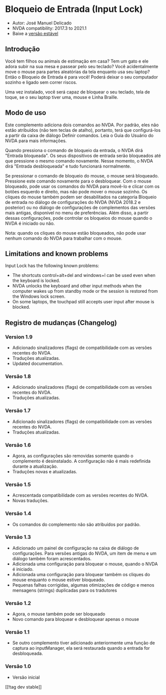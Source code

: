 # Bloqueio de Entrada (Input Lock) #

* Autor: José Manuel Delicado
* NVDA compatibility: 2017.3 to 2021.1
* Baixe a [versão estável][1]

## Introdução

Você tem filhos ou animais de estimação em casa? Tem um gato e ele adora
subir na sua mesa e passear  pelo seu teclado? Você acidentalmente move o
mouse para partes aleatórias da tela enquanto usa seu laptop? Então o
Bloqueio de Entrada é para você! Poderá deixar o seu computador sozinho e
ligado sem correr riscos.

Uma vez instalado, você será capaz de bloquear o seu teclado, tela de toque,
se o seu laptop tiver uma, mouse e Linha Braille.

## Modo de uso

Este complemento adiciona dois comandos ao NVDA. Por padrão, eles não estão
atribuídos (não tem teclas de atalho), portanto, terá que configurá-los a
partir da caixa de diálogo Definir comandos. Leia o Guia do Usuário do NVDA
para mais informações.

Quando pressiona o comando de bloqueio da entrada, o NVDA dirá "Entrada
bloqueada". Os seus dispositivos de entrada serão bloqueados até que
pressione o mesmo comando novamente. Nesse momento, o NVDA dirá "Entrada
desbloqueada" e tudo funcionará normalmente.

Se pressionar o comando de bloqueio do mouse, o mouse será
bloqueado. Pressione este comando novamente para o desbloquear. Com o mouse
bloqueado, pode usar os comandos do NVDA para movê-lo e clicar com os botões
esquerdo e direito, mas não pode mover o mouse sozinho. Os cliques do mouse
também podem ser desabilitados na categoria Bloqueio de entrada no diálogo
de configurações do NVDA (NVDA 2018.2 e posterior) ou no diálogo de
configurações de complementos das versões mais antigas, disponível no menu
de preferências. Além disso, a partir dessas configurações, pode controlar
os bloqueios do mouse quando o NVDA é iniciado ou não.

Nota: quando os cliques do mouse estão bloqueados, não pode usar nenhum
comando do NVDA para trabalhar com o mouse.

## Limitations and known problems

Input Lock has the following known problems:

* The shortcuts control+alt+del and windows+l can be used even when the
  keyboard is locked.
* NVDA unlocks the keyboard and other input methods when the computer wakes
  up from standby mode or the session is restored from the Windows lock
  screen.
* On some laptops, the touchpad still accepts user input after mouse is
  blocked.

## Registro de mudanças (Changelog)

### Version 1.9

* Adicionado sinalizadores (flags) de compatibilidade com as versões
  recentes do NVDA.
* Traduções atualizadas.
* Updated documentation.

### Versão 1.8

* Adicionado sinalizadores (flags) de compatibilidade com as versões
  recentes do NVDA.
* Traduções atualizadas.

### Versão 1.7

* Adicionado sinalizadores (flags) de compatibilidade com as versões
  recentes do NVDA.
* Traduções atualizadas.

### Versão 1.6

* Agora, as configurações são removidas somente quando o complemento é
  desinstalado. A configuração não é mais redefinida durante a atualização.
* Traduções novas e atualizadas.

### Versão 1.5

* Acrescentada compatibilidade com as versões recentes do NVDA.
* Novas traduções.

### Versão 1.4

* Os comandos do complemento não são atribuídos por padrão.

### Versão 1.3

* Adicionado um painel de configuração na caixa de diálogo de
  configurações. Para versões antigas do NVDA, um item de menu e um diálogo
  também foram acrescentados.
* Adicionada uma configuração para bloquear o mouse, quando o NVDA é
  iniciado.
* Adicionada uma configuração para bloquear também os cliques do mouse
  enquanto o mouse estiver bloqueado.
* Pequenas falhas corrigidas, algumas otimizações de código e menos
  mensagens (strings) duplicadas para os tradutores

### Versão 1.2

* Agora, o mouse também pode ser bloqueado
* Novo comando para bloquear e desbloquear apenas o mouse

### Versão 1.1

* Se outro complemento tiver adicionado anteriormente uma função de captura
  ao inputManager, ela será restaurada quando a entrada for desbloqueada.

### Versão 1.0

* Versão inicial

[[!tag dev stable]]

[1]: https://addons.nvda-project.org/files/get.php?file=inputlock
